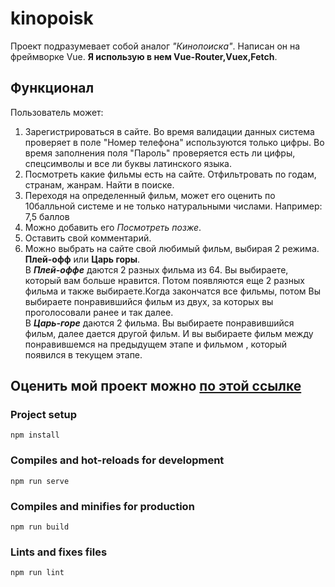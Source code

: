 #  kinopoisk
Проект подразумевает собой аналог *"Кинопоиска"*.
Написан он на фреймворке Vue. **Я использую в нем Vue-Router,Vuex,Fetch**.

##  Функционал
Пользователь может: 
1) Зарегистрироваться в сайте. Во время валидации данных система проверяет в поле "Номер телефона" используются только цифры.
Во время заполнения поля "Пароль" проверяется есть ли цифры, спецсимволы и все ли буквы латинского языка.
2) Посмотреть какие фильмы есть на сайте. Отфильтровать по годам, странам, жанрам. Найти в поиске.
3) Переходя на определенный фильм, может его оценить по 10балльной системе и не только натуральными числами. Например: 7,5 баллов
4) Можно добавить его *Посмотреть позже*.
5) Оставить свой комментарий.
6) Можно выбрать на сайте свой любимый фильм, выбирая 2 режима. **Плей-офф** или **Царь горы**.   
В ***Плей-оффе*** даются 2 разных фильма из 64. Вы выбираете, который вам больше нравится. Потом появляются еще 2 разных фильма и также выбираете.Когда закончатся все фильмы, потом Вы выбираете понравившийся фильм из двух, за которых вы проголосовали ранее и так далее.  
В ***Царь-горе*** даются 2 фильма. Вы выбираете понравившийся фильм, далее дается другой фильм. И вы выбираете фильм между понравившемся на предыдущем этапе и фильмом , который появился в текущем этапе.


## Оценить мой проект можно  [по этой ссылке](https://filmoteka-xi.vercel.app)



### Project setup
```
npm install
```

### Compiles and hot-reloads for development
```
npm run serve
```

### Compiles and minifies for production
```
npm run build
```

### Lints and fixes files
```
npm run lint
```


